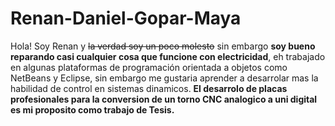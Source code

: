 # Renan-Daniel-Gopar-Maya
Hola! Soy Renan y ~~la verdad soy un poco molesto~~ sin embargo **soy bueno reparando casi cualquier cosa que funcione con electricidad**, eh trabajado en algunas plataformas de programación orientada a objetos como NetBeans y Eclipse, sin embargo me gustaria aprender a desarrolar mas la habilidad de control en sistemas dinamicos.
**El desarrolo de placas profesionales para la conversion de un torno CNC analogico a uni digital es mi proposito como trabajo de Tesis.**




